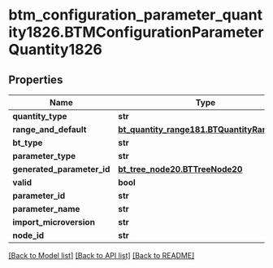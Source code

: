 # btm_configuration_parameter_quantity1826.BTMConfigurationParameterQuantity1826

## Properties
Name | Type | Description | Notes
------------ | ------------- | ------------- | -------------
**quantity_type** | **str** |  | [optional] 
**range_and_default** | [**bt_quantity_range181.BTQuantityRange181**](BTQuantityRange181.md) |  | [optional] 
**bt_type** | **str** |  | [optional] 
**parameter_type** | **str** |  | [optional] 
**generated_parameter_id** | [**bt_tree_node20.BTTreeNode20**](BTTreeNode20.md) |  | [optional] 
**valid** | **bool** |  | [optional] 
**parameter_id** | **str** |  | [optional] 
**parameter_name** | **str** |  | [optional] 
**import_microversion** | **str** |  | [optional] 
**node_id** | **str** |  | [optional] 

[[Back to Model list]](../README.md#documentation-for-models) [[Back to API list]](../README.md#documentation-for-api-endpoints) [[Back to README]](../README.md)


